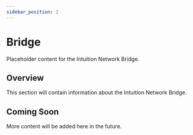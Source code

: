 ```yaml
---
sidebar_position: 2
---
```


# Bridge

Placeholder content for the Intuition Network Bridge.

## Overview

This section will contain information about the Intuition Network Bridge.

## Coming Soon

More content will be added here in the future. 